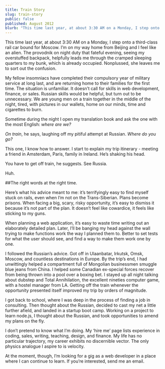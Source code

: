```yaml
---
title: Train Story
slug: train-story
public: false
published: August 2012
blurb: "This time last year, at about 3:30 AM on a Monday, I step onto a third-class rail car bound for Moscow. I’m on my way home from Beijing and I feel like an alien..."
---
```


This time last year, at about 3:30 AM on a Monday, I step onto a third-class rail car bound for Moscow. I’m on my way home from Beijing and I feel like an alien. The provodnik on night duty that fateful evening, seeing my overstuffed backpack, helpfully leads me through the cramped sleeping quarters to my bunk, which is already occupied. Nonplussed, she leaves me to sort out the confusion.

My fellow insomniacs have completed their compulsory year of military service at long last, and are returning home to their families for the first time. The situation is unfamiliar. It doesn’t call for skills in web development, finance, or sales. Russian skills would be helpful, but turn out to be unnecessary. We are young men on a train together in the middle of the night, tired, with pictures in our wallets, home on our minds, time and cigarettes to burn.

Sometime during the night I open my translation book and ask the one with the most English: *where are we?*

*On train*, he says, laughing off my pitiful attempt at Russian. *Where do you go?*

This one, I know how to answer. I start to explain my trip itinerary - meeting a friend in Amsterdam, Paris, family in Ireland. He’s shaking his head.

You have to get off train, he suggests. See Russia.

Huh.

##The right words at the right time.

Here’s what his advice meant to me: it’s terrifyingly easy to find myself stuck on rails, even when I’m not on the Trans-Siberian. Plans become prisons. When facing a big, scary, risky opportunity, it’s easy to dismiss it because it’s not part of the plan. It doesn’t feel like cowardice, it feels like sticking to my guns.

When planning a web application, it’s easy to waste time writing out an elaborately detailed plan. Later, I’ll be banging my head against the wall trying to make functions work the way I planned them to. Better to set tests for what the user should see, and find a way to make them work one by one.

I followed the Russian’s advice. Got off in Ulaanbatar, Irkutsk, Omsk, Moscow, and countless destinations in Europe. By the trip’s end, I had unwittingly helped a compartment full of Mongolian businessmen smuggle blue jeans from China. I helped some Canadian ex-special forces recover from being thrown into a pool over a boxing bet. I stayed up all night talking about dubstep and Total Annihilation, the excellent nineties computer game, with a hostel manager from LA. Getting off the train whenever the opportunity presented itself improved my trip by orders of magnitude.

I got back to school, where I was deep in the process of finding a job in consulting. Then thought about the Russian, decided to cast my net a little further afield, and landed in a startup boot camp. Working on a project to learn node.js, I thought about the Russian, and took opportunities to amend my plans on the fly.

I don’t pretend to know what I’m doing. My ‘hire me’ page lists experience in coding, sales, writing, teaching, design, and finance. My life has no particular trajectory, my career exhibits no discernible vector. The only physics analogue I aspire to is velocity.

At the moment, though, I’m looking for a gig as a web developer in a place where I can continue to learn. If you’re interested, send me an email.